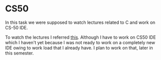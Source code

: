 # **CS50**

In this task we were supposed to watch lectures related to C and work on CS-50 IDE.

To watch the lectures I referred [this](http://cs50.tv/2017/fall/#about,lectures).  Although I have to work on CS50 IDE which I haven't yet because I was not ready to work on a completely new IDE owing to work load that I already have. I plan to work on that, later in this semester.
